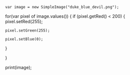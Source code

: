 	

	var image = new SimpleImage("duke_blue_devil.png");
for(var pixel of image.values())
	{
   if (pixel.getRed() < 200) 
	{
        pixel.setRed(255);

	pixel.setGreen(255);
        
	pixel.setBlue(0);
}
	
}
	
print(image);